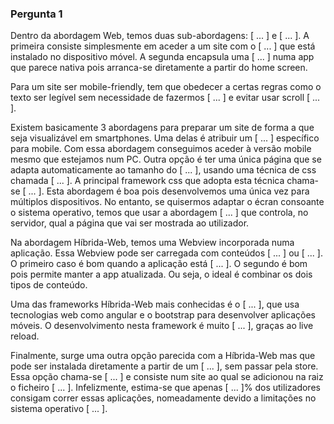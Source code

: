 ### Pergunta 1

Dentro da abordagem Web, temos duas sub-abordagens: [ ... ] e [ ... ]. A primeira consiste simplesmente em aceder a um site com o [ ... ] que está instalado no dispositivo móvel. A segunda encapsula uma [ ... ] numa app que parece nativa pois arranca-se diretamente a partir do home screen.

Para um site ser mobile-friendly, tem que obedecer a certas regras como o texto ser legível sem necessidade de fazermos [ ... ] e evitar usar scroll [ ... ].

Existem basicamente 3 abordagens para preparar um site de forma a que seja visualizável em smartphones. Uma delas é atribuir um [ ... ] específico para mobile. Com essa abordagem conseguimos aceder à versão mobile mesmo que estejamos num PC. Outra opção é ter uma única página que se adapta automaticamente ao tamanho do [ ... ], usando uma técnica de css chamada [ ... ]. A principal framework css que adopta esta técnica chama-se [ ... ]. Esta abordagem é boa pois desenvolvemos uma única vez para múltiplos dispositivos. No entanto, se quisermos adaptar o écran consoante o sistema operativo, temos que usar a abordagem [ ... ] que controla, no servidor, qual a página que vai ser mostrada ao utilizador.

Na abordagem Híbrida-Web, temos uma Webview incorporada numa aplicação. Essa Webview pode ser carregada com conteúdos [ ... ] ou [ ... ]. O primeiro caso é bom quando a aplicação está [ ... ]. O segundo é bom pois permite manter a app atualizada. Ou seja, o ideal é combinar os dois tipos de conteúdo.

Uma das frameworks Híbrida-Web mais conhecidas é o [ ... ], que usa tecnologias web como angular e o bootstrap para desenvolver aplicações móveis. O desenvolvimento nesta framework é muito [ ... ], graças ao live reload.

Finalmente, surge uma outra opção parecida com a Híbrida-Web mas que pode ser instalada diretamente a partir de um [ ... ], sem passar pela store. Essa opção chama-se [ ... ] e consiste num site ao qual se adicionou na raiz o ficheiro [ ... ]. Infelizmente, estima-se que apenas [ ... ]% dos utilizadores consigam correr essas aplicações, nomeadamente devido a limitações no sistema operativo [ ... ]. 